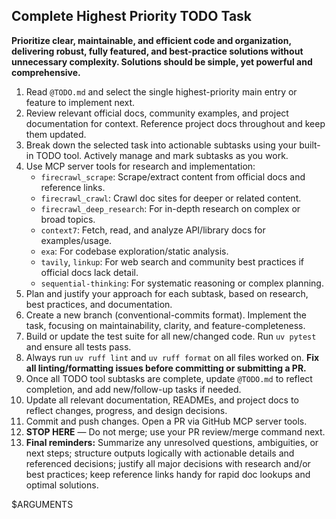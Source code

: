 ## Complete Highest Priority TODO Task

**Prioritize clear, maintainable, and efficient code and organization, delivering robust, fully featured, and best-practice solutions without unnecessary complexity. Solutions should be simple, yet powerful and comprehensive.**

1. Read `@TODO.md` and select the single highest-priority main entry or feature to implement next.
2. Review relevant official docs, community examples, and project documentation for context. Reference project docs throughout and keep them updated.
3. Break down the selected task into actionable subtasks using your built-in TODO tool. Actively manage and mark subtasks as you work.
4. Use MCP server tools for research and implementation:
   - `firecrawl_scrape`: Scrape/extract content from official docs and reference links.
   - `firecrawl_crawl`: Crawl doc sites for deeper or related content.
   - `firecrawl_deep_research`: For in-depth research on complex or broad topics.
   - `context7`: Fetch, read, and analyze API/library docs for examples/usage.
   - `exa`: For codebase exploration/static analysis.
   - `tavily`, `linkup`: For web search and community best practices if official docs lack detail.
   - `sequential-thinking`: For systematic reasoning or complex planning.
5. Plan and justify your approach for each subtask, based on research, best practices, and documentation.
6. Create a new branch (conventional-commits format). Implement the task, focusing on maintainability, clarity, and feature-completeness.
7. Build or update the test suite for all new/changed code. Run `uv pytest` and ensure all tests pass.
8. Always run `uv ruff lint` and `uv ruff format` on all files worked on. **Fix all linting/formatting issues before committing or submitting a PR.**
9. Once all TODO tool subtasks are complete, update `@TODO.md` to reflect completion, and add new/follow-up tasks if needed.
10. Update all relevant documentation, READMEs, and project docs to reflect changes, progress, and design decisions.
11. Commit and push changes. Open a PR via GitHub MCP server tools.
12. **STOP HERE** — Do not merge; use your PR review/merge command next.
13. **Final reminders:** Summarize any unresolved questions, ambiguities, or next steps; structure outputs logically with actionable details and referenced decisions; justify all major decisions with research and/or best practices; keep reference links handy for rapid doc lookups and optimal solutions.

$ARGUMENTS
